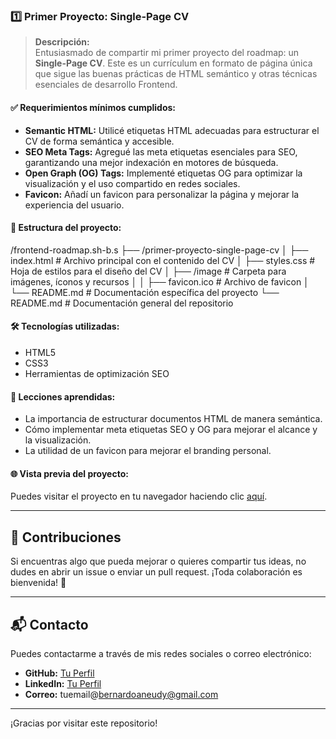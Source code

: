 ### 1️⃣ **Primer Proyecto: Single-Page CV**
> **Descripción:**  
Entusiasmado de compartir mi primer proyecto del roadmap: un **Single-Page CV**. Este es un currículum en formato de página única que sigue las buenas prácticas de HTML semántico y otras técnicas esenciales de desarrollo Frontend.

#### ✅ **Requerimientos mínimos cumplidos:**
- **Semantic HTML:** Utilicé etiquetas HTML adecuadas para estructurar el CV de forma semántica y accesible.
- **SEO Meta Tags:** Agregué las meta etiquetas esenciales para SEO, garantizando una mejor indexación en motores de búsqueda.
- **Open Graph (OG) Tags:** Implementé etiquetas OG para optimizar la visualización y el uso compartido en redes sociales.
- **Favicon:** Añadí un favicon para personalizar la página y mejorar la experiencia del usuario.

#### 📂 **Estructura del proyecto:**
/frontend-roadmap.sh-b.s
├── /primer-proyecto-single-page-cv
│   ├── index.html         # Archivo principal con el contenido del CV
│   ├── styles.css         # Hoja de estilos para el diseño del CV
│   ├── /image            # Carpeta para imágenes, íconos y recursos
│   │   ├── favicon.ico    # Archivo de favicon
│   └── README.md          # Documentación específica del proyecto
└── README.md              # Documentación general del repositorio


#### 🛠️ **Tecnologías utilizadas:**
- HTML5
- CSS3
- Herramientas de optimización SEO

#### 🚀 **Lecciones aprendidas:**
- La importancia de estructurar documentos HTML de manera semántica.
- Cómo implementar meta etiquetas SEO y OG para mejorar el alcance y la visualización.
- La utilidad de un favicon para mejorar el branding personal.


#### 🌐 **Vista previa del proyecto:**
Puedes visitar el proyecto en tu navegador haciendo clic [aquí](#).


---

## 🤝 Contribuciones

Si encuentras algo que pueda mejorar o quieres compartir tus ideas, no dudes en abrir un issue o enviar un pull request. ¡Toda colaboración es bienvenida! 🙌

---

## 📬 Contacto

Puedes contactarme a través de mis redes sociales o correo electrónico:
- **GitHub:** [Tu Perfil]([#](https://www.github.com/Bernardosantossantos))
- **LinkedIn:** [Tu Perfil]([#](https://www.linkedin.com/in/bernardo-a-santos-santos-59985b1a2/))
- **Correo:** tuemail@bernardoaneudy@gmail.com

---

¡Gracias por visitar este repositorio!
